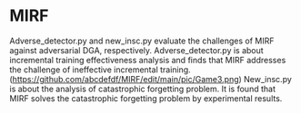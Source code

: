 # MIRF

Adverse_detector.py and new_insc.py evaluate the challenges of MIRF against adversarial DGA, respectively.
Adverse_detector.py is about incremental training effectiveness analysis and finds that MIRF addresses the challenge of ineffective incremental training.
(https://github.com/abcdefdf/MIRF/edit/main/pic/Game3.png)
New_insc.py is about the analysis of catastrophic forgetting problem. It is found that MIRF solves the catastrophic forgetting problem by experimental results.
